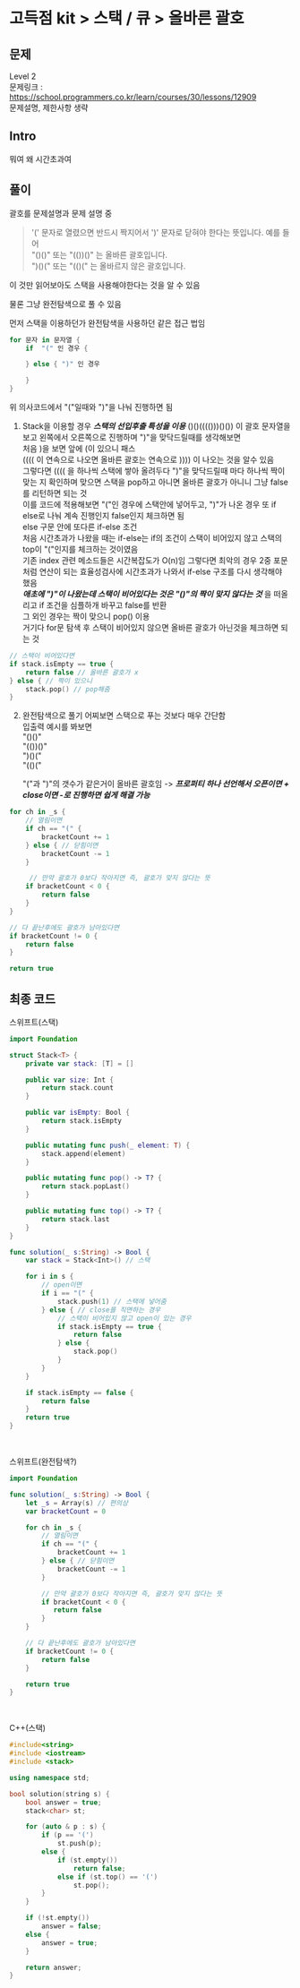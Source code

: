 # 고득점 kit > 스택 / 큐 > 올바른 괄호

## 문제

Level 2
<br/>
문제링크 : https://school.programmers.co.kr/learn/courses/30/lessons/12909
<br/>
문제설명, 제한사항 생략
<br/>

## Intro

뭐여 왜 시간초과여
<br/>

## 풀이

괄호를 문제설명과 문제 설명 중

> '(' 문자로 열렸으면 반드시 짝지어서 ')' 문자로 닫혀야 한다는 뜻입니다. 예를 들어
> <br/>
> "()()" 또는 "(())()" 는 올바른 괄호입니다.
> <br/>
> ")()(" 또는 "(()(" 는 올바르지 않은 괄호입니다.
> <br/>

이 것만 읽어보아도 스택을 사용해야한다는 것을 알 수 있음
<br/>

물론 그냥 완전탐색으로 풀 수 있음
<br/>

먼저 스택을 이용하던가 완전탐색을 사용하던 같은 접근 법임
<br/>

```swift
for 문자 in 문자열 {
    if  "(" 인 경우 {

    } else { ")" 인 경우

    }
}
```

위 의사코드에서 "("일때와 ")"을 나눠 진행하면 됨
<br/>

1. Stack을 이용할 경우
   **_스택의 선입후출 특성을 이용_**
   ()()(((()))()()) 이 괄호 문자열을 보고 왼쪽에서 오른쪽으로 진행하며 ")"을 맞닥드릴때를 생각해보면
   <br/>
   처음 )을 보면 앞에 (이 있으니 패스
   <br/>
   (((( 이 연속으로 나오면 올바른 괄호는 연속으로 )))) 이 나오는 것을 알수 있음
   <br/>
   그렇다면 (((( 을 하나씩 스택에 쌓아 올려두다 ")"을 맞닥드릴때 마다 하나씩 짝이 맞는 지 확인하며 맞으면 스택을 pop하고 아니면 올바른 괄호가 아니니 그냥 false를 리턴하면 되는 것
   <br/>
   이를 코드에 적용해보면 "("인 경우에 스택안에 넣어두고, ")"가 나온 경우 또 if else로 나눠 계속 진행인지 false인지 체크하면 됨
   <br/>
   else 구문 안에 또다른 if-else 조건
   <br/>
   처음 시간초과가 나왔을 때는 if-else는 if의 조건이 스택이 비어있지 않고 스택의 top이 "("인지를 체크하는 것이였음
   <br/>
   기존 index 관련 메소드들은 시간복잡도가 O(n)임 그렇다면 최악의 경우 2중 포문처럼 연산이 되는 효율성검사에 시간초과가 나와서 if-else 구조를 다시 생각해야 했음
   <br/>
   **_애초에 ")"이 나왔는데 스택이 비어있다는 것은 "()"의 짝이 맞지 않다는 것_** 을 떠올리고 if 조건을 심플하개 바꾸고 false를 반환
   <br/>
   그 외인 경우는 짝이 맞으니 pop() 이용
   <br/>
   거기다 for문 탐색 후 스택이 비어있지 않으면 올바른 괄호가 아닌것을 체크하면 되는 것
   <br/>

```swift
// 스택이 비어있다면
if stack.isEmpty == true {
    return false // 올바른 괄호가 x
} else { // 짝이 있으니
    stack.pop() // pop해줌
}
```

2. 완전탐색으로 풀기
   어찌보면 스택으로 푸는 것보다 매우 간단함
   <br/>
   입출력 예시를 봐보면
   <br/>
   "()()"
   <br/>
   "(())()"
   <br/>
   ")()("
   <br/>
   "(()("
   <br/>

   "("과 ")"의 갯수가 같은거이 올바른 괄호임 -> **_프로퍼티 하나 선언해서 오픈이면 + close이면 -로 진행하면 쉽게 해결 가능_**
   <br/>

```swift
for ch in _s {
    // 열림이면
    if ch == "(" {
        bracketCount += 1
    } else { // 닫힘이면
        bracketCount -= 1
    }

     // 만약 괄호가 0보다 작아지면 즉, 괄호가 맞지 않다는 뜻
    if bracketCount < 0 {
        return false
    }
}

// 다 끝난후에도 괄호가 남아있다면
if bracketCount != 0 {
    return false
}

return true
```

## 최종 코드

스위프트(스택)

```swift
import Foundation

struct Stack<T> {
    private var stack: [T] = []

    public var size: Int {
        return stack.count
    }

    public var isEmpty: Bool {
        return stack.isEmpty
    }

    public mutating func push(_ element: T) {
        stack.append(element)
    }

    public mutating func pop() -> T? {
        return stack.popLast()
    }

    public mutating func top() -> T? {
        return stack.last
    }
}

func solution(_ s:String) -> Bool {
    var stack = Stack<Int>() // 스택

    for i in s {
        // open이면
        if i == "(" {
            stack.push(1) // 스택에 넣어줌
        } else { // close를 직면하는 경우
            // 스택이 비어있지 않고 open이 있는 경우
            if stack.isEmpty == true {
                return false
            } else {
                stack.pop()
            }
        }
    }

    if stack.isEmpty == false {
        return false
    }
    return true
}
```

<br/>

스위프트(완전탐색?)

```swift
import Foundation

func solution(_ s:String) -> Bool {
    let _s = Array(s) // 편의상
    var bracketCount = 0

    for ch in _s {
        // 열림이면
        if ch == "(" {
            bracketCount += 1
        } else { // 닫힘이면
            bracketCount -= 1
        }

        // 만약 괄호가 0보다 작아지면 즉, 괄호가 맞지 않다는 뜻
        if bracketCount < 0 {
           return false
        }
    }

    // 다 끝난후에도 괄호가 남아있다면
    if bracketCount != 0 {
        return false
    }

    return true
}
```

<br/>

C++(스택)

```cpp
#include<string>
#include <iostream>
#include <stack>

using namespace std;

bool solution(string s) {
    bool answer = true;
    stack<char> st;

    for (auto & p : s) {
        if (p == '(')
            st.push(p);
        else {
            if (st.empty())
                return false;
            else if (st.top() == '(')
                st.pop();
        }
    }

    if (!st.empty())
        answer = false;
    else {
        answer = true;
    }

    return answer;
}
```
